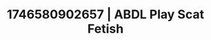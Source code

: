 ---
categories:
- AI-generated
- Nighttime romance
- Body worship
- Erotic silhouette
- Gender-fluid lovers
- Smudged makeup
- ASMR
- Cosplay
image: /assets/images/1746580902657.jpg
layout: post
seo:
  description: Featured content with exclusive Scat Fetish, ABDL Play. HD images available.
  keywords: Scat Fetish, ABDL Play
  og_image: /assets/images/1746580902657.jpg
  schema_type: VisualArtwork
tags:
- ABDL Play
- Scat Fetish
- '#1746580902657'
title: 1746580902657 | ABDL Play Scat Fetish
---